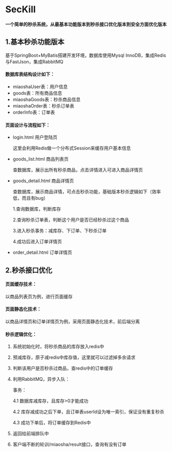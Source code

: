 # SecKill
**一个简单的秒杀系统，从最基本功能版本到秒杀接口优化版本到安全方面优化版本**



## 1.基本秒杀功能版本

基于SpringBoot+MyBatis搭建开发环境，数据库使用Mysql InnoDB，集成Redis与FastJson，集成RabbitMQ

#### 数据库表结构设计如下：

- miaoshaUser表：用户信息
- goods表：所有商品信息
- miaoshaGoods表：秒杀商品信息
- miaoshaOrder表：秒杀订单表
- orderInfo表：订单表

#### 页面设计与流程如下：

- login.html 用户登陆页

  这里会利用Redis做一个分布式Session来缓存用户基本信息

- goods_list.html 商品列表页

  查数据库，展示出所有秒杀商品，点击详情进入可进入商品详情页

- goods_detail.html 商品详情页

  查数据库，展示商品详情，可点击秒杀功能，基础版本秒杀逻辑如下（效率低，而且有bug）

  1.查询数据库，判断库存

  2.查询秒杀订单表，判断这个用户是否已经秒杀过这个商品

  3.进入秒杀事务：减库存、下订单、下秒杀订单

  4.成功后进入订单详情页

- order_detail.html 订单详情页

## 2.秒杀接口优化

#### 页面缓存技术：

以商品列表页为例，进行页面缓存

#### 页面静态化技术：

以商品详情页和订单详情页为例，采用页面静态化技术，前后端分离

#### 秒杀逻辑优化：

1. 系统初始化时，将秒杀商品的库存放入redis中

2. 预减库存，原子减redis中库存值，这里就可以过滤掉多余请求

3. 判断该用户是否秒杀过商品，查redis中的订单缓存

4. 利用RabbitMQ，异步入队：

   事务：

   4.1 数据库减库存，且库存>0才能成功

   4.2 库存减成功之后下单，且订单表userId设为唯一索引，保证没有重复秒杀

   4.3 成功下单后，将订单缓存到Redis中

5. 返回给前端排队中

6. 客户端不断的轮训/miaosha/result接口，查询有没有订单

## 